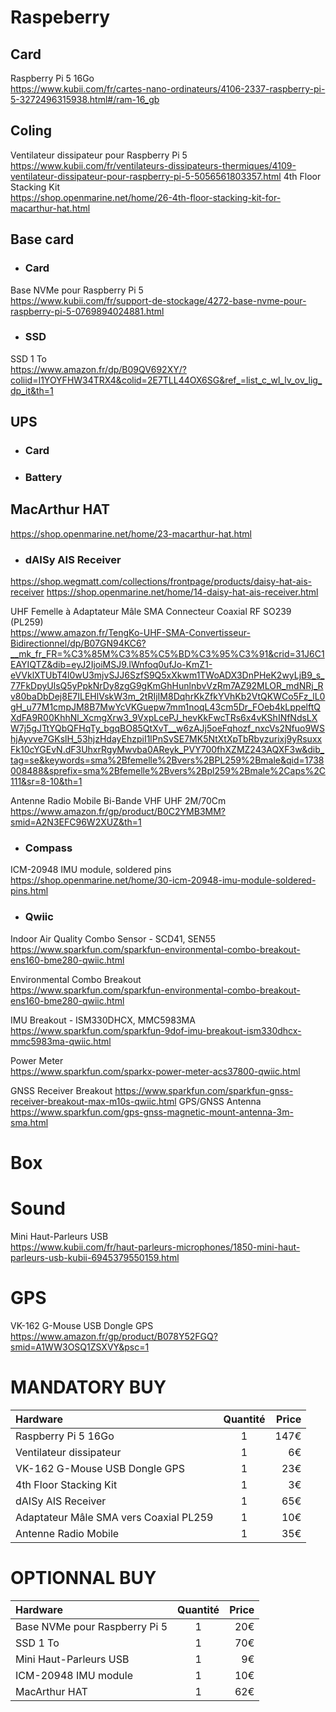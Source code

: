 # Raspeberry
## Card
Raspberry Pi 5 16Go  
https://www.kubii.com/fr/cartes-nano-ordinateurs/4106-2337-raspberry-pi-5-3272496315938.html#/ram-16_gb
## Coling
Ventilateur dissipateur pour Raspberry Pi 5  
https://www.kubii.com/fr/ventilateurs-dissipateurs-thermiques/4109-ventilateur-dissipateur-pour-raspberry-pi-5-5056561803357.html
4th Floor Stacking Kit   
https://shop.openmarine.net/home/26-4th-floor-stacking-kit-for-macarthur-hat.html

## Base card
- ### Card
Base NVMe pour Raspberry Pi 5  
https://www.kubii.com/fr/support-de-stockage/4272-base-nvme-pour-raspberry-pi-5-0769894024881.html
- ### SSD
SSD 1 To  
https://www.amazon.fr/dp/B09QV692XY/?coliid=I1YOYFHW34TRX4&colid=2E7TLL44OX6SG&ref_=list_c_wl_lv_ov_lig_dp_it&th=1

## UPS
- ### Card
- ### Battery


## MacArthur HAT
https://shop.openmarine.net/home/23-macarthur-hat.html

- ### dAISy AIS Receiver
https://shop.wegmatt.com/collections/frontpage/products/daisy-hat-ais-receiver
https://shop.openmarine.net/home/14-daisy-hat-ais-receiver.html

UHF Femelle à Adaptateur Mâle SMA Connecteur Coaxial RF SO239 (PL259)  
https://www.amazon.fr/TengKo-UHF-SMA-Convertisseur-Bidirectionnel/dp/B07GN94KC6?__mk_fr_FR=%C3%85M%C3%85%C5%BD%C3%95%C3%91&crid=31J6C1EAYIQTZ&dib=eyJ2IjoiMSJ9.lWnfoq0ufJo-KmZ1-eVVklXTUbT4l0wU3mjvSJJ6SzfS9Q5xXkwm1TWoADX3DnPHeK2wyLjB9_s_77FkDpyUlsQ5yPpkNrDy8zgG9gKmGhHunlnbvVzRm7AZ92MLOR_mdNRj_Rv80baDbDej8E7ILEHlVskW3m_2tRIjIM8DqhrKkZfkYVhKb2VtQKWCo5Fz_lL0gH_u77M1cmpJM8B7MwYcVKGuepw7mm1noqL43cm5Dr_FOeb4kLppelftQXdFA9R00KhhNl_XcmgXrw3_9VxpLcePJ_hevKkFwcTRs6x4vKShINfNdsLXW7j5gJTtYQbQFHqTy_bgqBO85QtXvT__w6zAJj5oeFqhozf_nxcVs2Nfuo9WShjAyvve7GKslH_53hjzHdayEhzpiI1lPnSvSE7MK5NtXtXpTbRbyzurixj9yRsuxxFk10cYGEvN.dF3UhxrRgyMwvba0AReyk_PVY700fhXZMZ243AQXF3w&dib_tag=se&keywords=sma%2Bfemelle%2Bvers%2BPL259%2Bmale&qid=1738008488&sprefix=sma%2Bfemelle%2Bvers%2Bpl259%2Bmale%2Caps%2C111&sr=8-10&th=1

Antenne Radio Mobile Bi-Bande VHF UHF 2M/70Cm  
https://www.amazon.fr/gp/product/B0C2YMB3MM?smid=A2N3EFC96W2XUZ&th=1


- ### Compass
ICM-20948 IMU module, soldered pins  
https://shop.openmarine.net/home/30-icm-20948-imu-module-soldered-pins.html

- ### Qwiic
Indoor Air Quality Combo Sensor - SCD41, SEN55  
https://www.sparkfun.com/sparkfun-environmental-combo-breakout-ens160-bme280-qwiic.html

Environmental Combo Breakout  
https://www.sparkfun.com/sparkfun-environmental-combo-breakout-ens160-bme280-qwiic.html

IMU Breakout - ISM330DHCX, MMC5983MA  
https://www.sparkfun.com/sparkfun-9dof-imu-breakout-ism330dhcx-mmc5983ma-qwiic.html

Power Meter  
https://www.sparkfun.com/sparkx-power-meter-acs37800-qwiic.html

GNSS Receiver Breakout
https://www.sparkfun.com/sparkfun-gnss-receiver-breakout-max-m10s-qwiic.html 
GPS/GNSS Antenna  
https://www.sparkfun.com/gps-gnss-magnetic-mount-antenna-3m-sma.html  

# Box

# Sound
Mini Haut-Parleurs USB  
https://www.kubii.com/fr/haut-parleurs-microphones/1850-mini-haut-parleurs-usb-kubii-6945379550159.html

# GPS
VK-162 G-Mouse USB Dongle GPS  
https://www.amazon.fr/gp/product/B078Y52FGQ?smid=A1WW3OSQ1ZSXVY&psc=1

# MANDATORY BUY
| Hardware      | Quantité        | Price |
| :-------------|:---------------:| -----:|
| Raspberry Pi 5 16Go    | 1              | 147€ |
| Ventilateur dissipateur    | 1              | 6€ |
| VK-162 G-Mouse USB Dongle GPS     | 1              | 23€ |
| 4th Floor Stacking Kit    | 1              | 3€ |
| dAISy AIS Receiver     | 1              | 65€ |
| Adaptateur Mâle SMA vers Coaxial PL259     | 1              | 10€ |
| Antenne Radio Mobile     | 1              | 35€ |


# OPTIONNAL BUY
| Hardware      | Quantité        | Price |
| :-------------|:---------------:| -----:|
| Base NVMe pour Raspberry Pi 5       | 1             | 20€ |
| SSD 1 To        | 1             | 70€ |
| Mini Haut-Parleurs USB       | 1             | 9€ |
| ICM-20948 IMU module      | 1             | 10€ |
| MacArthur HAT     | 1              | 62€ |






